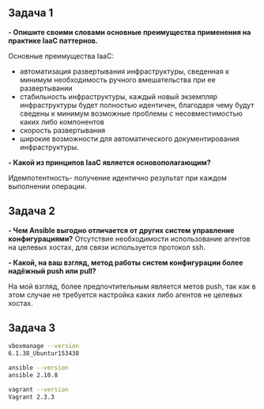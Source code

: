 ## Задача 1

**- Опишите своими словами основные преимущества применения на практике IaaC паттернов.**

Основные преимущества IaaC:
- автоматизация развертывания инфраструктуры, сведенная к минимум необходимость ручного вмешательства при ее развертывании
- стабильность инфраструктуры, каждый новый экземпляр инфраструктуры будет полностью идентичен, благодаря чему будут сведены к минимум возможные проблемы с несовместимостью каких либо компонентов
- скорость развертывания
- широкие возможности для автоматического документирования инфраструктуры.

**- Какой из принципов IaaC является основополагающим?**

Идемпотентность- получение идентично результат при каждом выполнении операции.


## Задача 2

**- Чем Ansible выгодно отличается от других систем управление конфигурациями?**
Отсутствие необходимости использование агентов на целевых хостах, для связи используется протокол ssh.


**- Какой, на ваш взгляд, метод работы систем конфигурации более надёжный push или pull?**

На мой взгляд, более предпочтительным является метов push, так как в этом случае не требуется настройка каких либо агентов не целевых хостах.


## Задача 3

```bash
vboxmanage --version
6.1.38_Ubuntur153438

ansible --version
ansible 2.10.8

vagrant --version
Vagrant 2.3.3
```